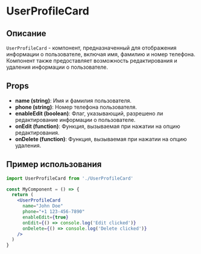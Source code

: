 # UserProfileCard

## Описание

`UserProfileCard` - компонент, предназначенный для отображения информации о пользователе, включая имя, фамилию и номер телефона. Компонент также предоставляет возможность редактирования и удаления информации о пользователе.

## Props

- **name (string)**: Имя и фамилия пользователя.
- **phone (string)**: Номер телефона пользователя.
- **enableEdit (boolean)**: Флаг, указывающий, разрешено ли редактирование информации о пользователе.
- **onEdit (function)**: Функция, вызываемая при нажатии на опцию редактирования.
- **onDelete (function)**: Функция, вызываемая при нажатии на опцию удаления.

## Пример использования

```jsx
import UserProfileCard from './UserProfileCard'

const MyComponent = () => {
  return (
    <UserProfileCard
      name="John Doe"
      phone="+1 123-456-7890"
      enableEdit={true}
      onEdit={() => console.log('Edit clicked')}
      onDelete={() => console.log('Delete clicked')}
    />
  )
}
```
